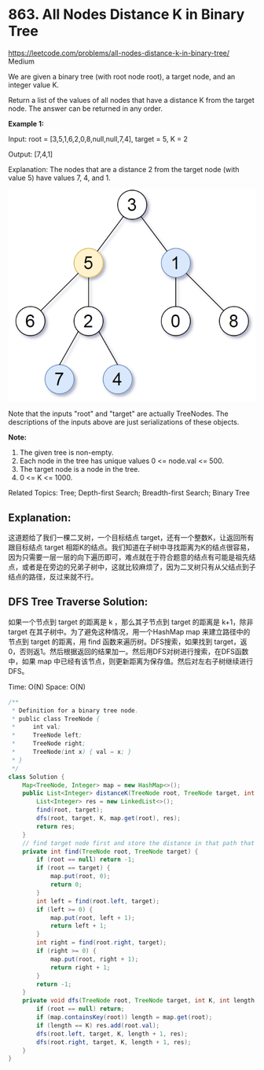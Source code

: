 # 863. All Nodes Distance K in Binary Tree
<https://leetcode.com/problems/all-nodes-distance-k-in-binary-tree/>
Medium

We are given a binary tree (with root node root), a target node, and an integer value K.

Return a list of the values of all nodes that have a distance K from the target node.  The answer can be returned in any order.

 

**Example 1:**

Input: root = [3,5,1,6,2,0,8,null,null,7,4], target = 5, K = 2

Output: [7,4,1]

Explanation: 
The nodes that are a distance 2 from the target node (with value 5)
have values 7, 4, and 1.

![alt text](../resources/863_q1.png)

Note that the inputs "root" and "target" are actually TreeNodes.
The descriptions of the inputs above are just serializations of these objects.
 

**Note:**

1. The given tree is non-empty.
2. Each node in the tree has unique values 0 <= node.val <= 500.
3. The target node is a node in the tree.
4. 0 <= K <= 1000.

Related Topics: Tree; Depth-first Search; Breadth-first Search; Binary Tree
## Explanation: 

这道题给了我们一棵二叉树，一个目标结点 target，还有一个整数K，让返回所有跟目标结点 target 相距K的结点。我们知道在子树中寻找距离为K的结点很容易，因为只需要一层一层的向下遍历即可，难点就在于符合题意的结点有可能是祖先结点，或者是在旁边的兄弟子树中，这就比较麻烦了，因为二叉树只有从父结点到子结点的路径，反过来就不行。

## DFS Tree Traverse Solution: 
如果一个节点到 target 的距离是 k ，那么其子节点到 target 的距离是 k+1，除非 target 在其子树中。为了避免这种情况，用一个HashMap map 来建立路径中的节点到 target 的距离，用 find 函数来遍历树。DFS搜索，如果找到 target，返0，否则返1。然后根据返回的结果加一。然后用DFS对树进行搜索，在DFS函数中，如果 map 中已经有该节点，则更新距离为保存值。然后对左右子树继续进行DFS。

Time: O(N)
Space: O(N)

```java
/**
 * Definition for a binary tree node.
 * public class TreeNode {
 *     int val;
 *     TreeNode left;
 *     TreeNode right;
 *     TreeNode(int x) { val = x; }
 * }
 */
class Solution {
    Map<TreeNode, Integer> map = new HashMap<>();
    public List<Integer> distanceK(TreeNode root, TreeNode target, int K) {
        List<Integer> res = new LinkedList<>();
        find(root, target);
        dfs(root, target, K, map.get(root), res);
        return res;
    }
    // find target node first and store the distance in that path that we could use it later directly
    private int find(TreeNode root, TreeNode target) {
        if (root == null) return -1;
        if (root == target) {
            map.put(root, 0);
            return 0;
        }
        int left = find(root.left, target);
        if (left >= 0) {
            map.put(root, left + 1);
            return left + 1;
        }
		int right = find(root.right, target);
		if (right >= 0) {
            map.put(root, right + 1);
            return right + 1;
        }
        return -1;
    }
    private void dfs(TreeNode root, TreeNode target, int K, int length, List<Integer> res) {
        if (root == null) return;
        if (map.containsKey(root)) length = map.get(root);
        if (length == K) res.add(root.val);
        dfs(root.left, target, K, length + 1, res);
        dfs(root.right, target, K, length + 1, res);
    }
}
```